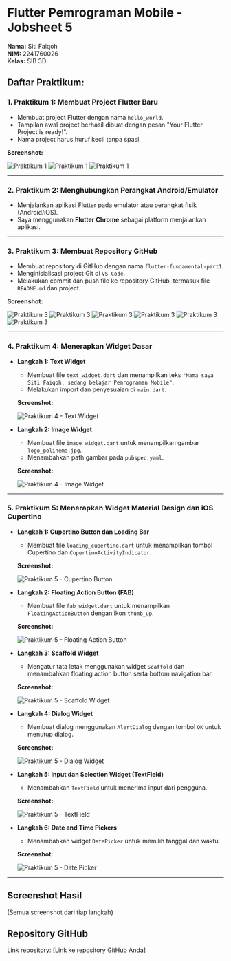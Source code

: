 # Flutter Pemrograman Mobile - Jobsheet 5
**Nama:** Siti Faiqoh  
**NIM:** 2241760026  
**Kelas:** SIB 3D  

## Daftar Praktikum:

### 1. Praktikum 1: Membuat Project Flutter Baru
- Membuat project Flutter dengan nama `hello_world`.
- Tampilan awal project berhasil dibuat dengan pesan "Your Flutter Project is ready!".
- Nama project harus huruf kecil tanpa spasi.

**Screenshot:**

![Praktikum 1](Laporan/praktikum1_1.png)
![Praktikum 1](Laporan/praktikum1_2.png)
![Praktikum 1](Laporan/praktikum1_3.png)

---

### 2. Praktikum 2: Menghubungkan Perangkat Android/Emulator
- Menjalankan aplikasi Flutter pada emulator atau perangkat fisik (Android/iOS).
- Saya menggunakan **Flutter Chrome** sebagai platform menjalankan aplikasi.

---

### 3. Praktikum 3: Membuat Repository GitHub
- Membuat repository di GitHub dengan nama `flutter-fundamental-part1`.
- Menginisialisasi project Git di `VS Code`.
- Melakukan commit dan push file ke repository GitHub, termasuk file `README.md` dan project.

**Screenshot:**

![Praktikum 3](Laporan/praktikum3_1.png)
![Praktikum 3](Laporan/praktikum3_2.png)
![Praktikum 3](Laporan/praktikum3_3.png)
![Praktikum 3](Laporan/praktikum3_4.png)
![Praktikum 3](Laporan/praktikum3_5.png)
![Praktikum 3](Laporan/praktikum3_6.png)

---

### 4. Praktikum 4: Menerapkan Widget Dasar
- **Langkah 1: Text Widget**
    - Membuat file `text_widget.dart` dan menampilkan teks `"Nama saya Siti Faiqoh, sedang belajar Pemrograman Mobile"`.
    - Melakukan import dan penyesuaian di `main.dart`.

    **Screenshot:**

    ![Praktikum 4 - Text Widget](Laporan/praktikum4_text.png)

- **Langkah 2: Image Widget**
    - Membuat file `image_widget.dart` untuk menampilkan gambar `logo_polinema.jpg`.
    - Menambahkan path gambar pada `pubspec.yaml`.

    **Screenshot:**

    ![Praktikum 4 - Image Widget](Laporan/praktikum4_image.png)

---

### 5. Praktikum 5: Menerapkan Widget Material Design dan iOS Cupertino
- **Langkah 1: Cupertino Button dan Loading Bar**
    - Membuat file `loading_cupertino.dart` untuk menampilkan tombol Cupertino dan `CupertinoActivityIndicator`.

    **Screenshot:**

    ![Praktikum 5 - Cupertino Button](Laporan/praktikum5_cupertino.png)

- **Langkah 2: Floating Action Button (FAB)**
    - Membuat file `fab_widget.dart` untuk menampilkan `FloatingActionButton` dengan ikon `thumb_up`.

    **Screenshot:**

    ![Praktikum 5 - Floating Action Button](Laporan/praktikum5_fab.png)

- **Langkah 3: Scaffold Widget**
    - Mengatur tata letak menggunakan widget `Scaffold` dan menambahkan floating action button serta bottom navigation bar.

    **Screenshot:**

    ![Praktikum 5 - Scaffold Widget](Laporan/praktikum5_scaffold.png)

- **Langkah 4: Dialog Widget**
    - Membuat dialog menggunakan `AlertDialog` dengan tombol `OK` untuk menutup dialog.

    **Screenshot:**

    ![Praktikum 5 - Dialog Widget](Laporan/praktikum5_dialog.png)

- **Langkah 5: Input dan Selection Widget (TextField)**
    - Menambahkan `TextField` untuk menerima input dari pengguna.

    **Screenshot:**

    ![Praktikum 5 - TextField](Laporan/praktikum5_textfield.png)

- **Langkah 6: Date and Time Pickers**
    - Menambahkan widget `DatePicker` untuk memilih tanggal dan waktu.

    **Screenshot:**

    ![Praktikum 5 - Date Picker](Laporan/praktikum5_datepicker.png)

---

## Screenshot Hasil
(Semua screenshot dari tiap langkah)

## Repository GitHub
Link repository: [Link ke repository GitHub Anda]
